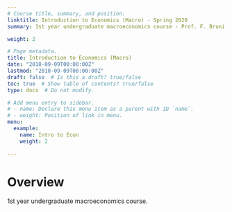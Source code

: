 ```yaml
---
# Course title, summary, and position.
linktitle: Introduction to Economics (Macro) - Spring 2020
summary: 1st year undergraduate macroeconomics course - Prof. F. Bruni

weight: 2

# Page metadata.
title: Introduction to Economics (Macro)
date: "2018-09-09T00:00:00Z"
lastmod: "2018-09-09T00:00:00Z"
draft: false  # Is this a draft? true/false
toc: true  # Show table of contents? true/false
type: docs  # Do not modify.

# Add menu entry to sidebar.
# - name: Declare this menu item as a parent with ID `name`.
# - weight: Position of link in menu.
menu:
  example:
    name: Intro to Econ
    weight: 2
    
---
```


# Overview
1st year undergraduate macroeconomics course.
